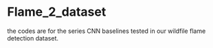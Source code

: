 # Flame_2_dataset
the codes are for the series CNN baselines tested in our wildfile flame detection dataset.
